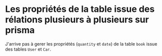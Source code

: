 # Les propriétés de la table issue des rélations plusieurs à plusieurs sur prisma

J'arrive pas à gerer les propriétés (`quantity` et `date`) de la table `book` issue des tables `User` et `Car`.
